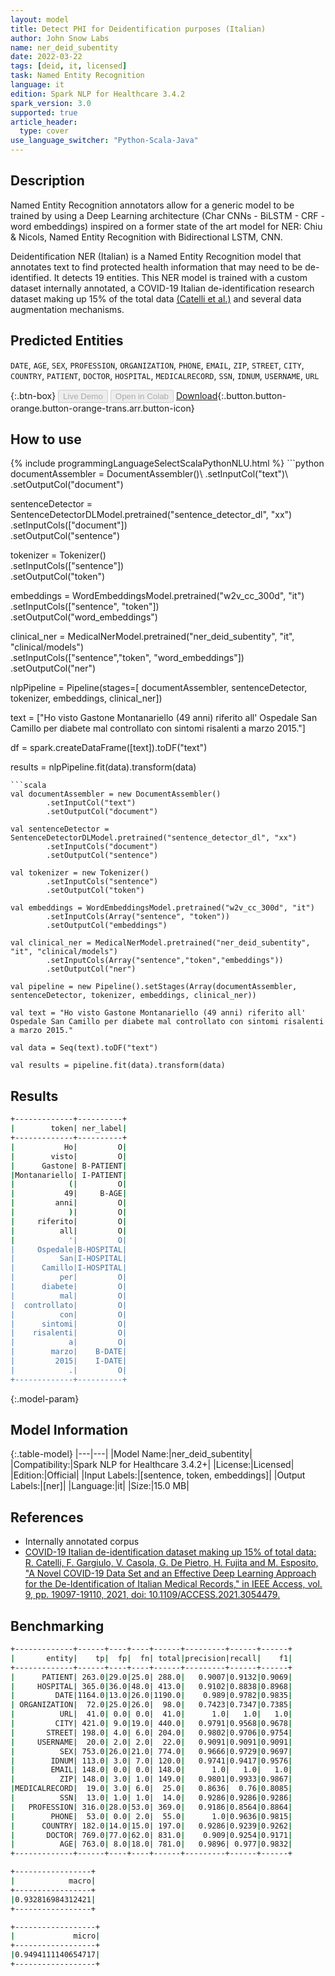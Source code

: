 ```yaml
---
layout: model
title: Detect PHI for Deidentification purposes (Italian)
author: John Snow Labs
name: ner_deid_subentity
date: 2022-03-22
tags: [deid, it, licensed]
task: Named Entity Recognition
language: it
edition: Spark NLP for Healthcare 3.4.2
spark_version: 3.0
supported: true
article_header:
  type: cover
use_language_switcher: "Python-Scala-Java"
---
```


## Description

Named Entity Recognition annotators allow for a generic model to be trained by using a Deep Learning architecture (Char CNNs - BiLSTM - CRF - word embeddings) inspired on a former state of the art model for NER: Chiu & Nicols, Named Entity Recognition with Bidirectional LSTM, CNN.

Deidentification NER (Italian) is a Named Entity Recognition model that annotates text to find protected health information that may need to be de-identified. It detects 19 entities. This NER model is trained with a custom dataset internally annotated, a COVID-19 Italian de-identification research dataset making up 15% of the total data [(Catelli et al.)](https://ieeexplore.ieee.org/document/9335570) and several data augmentation mechanisms.

## Predicted Entities

`DATE`, `AGE`, `SEX`, `PROFESSION`, `ORGANIZATION`, `PHONE`, `EMAIL`, `ZIP`, `STREET`, `CITY`, `COUNTRY`, `PATIENT`, `DOCTOR`, `HOSPITAL`, `MEDICALRECORD`, `SSN`, `IDNUM`, `USERNAME`, `URL`

{:.btn-box}
<button class="button button-orange" disabled>Live Demo</button>
<button class="button button-orange" disabled>Open in Colab</button>
[Download](https://s3.amazonaws.com/auxdata.johnsnowlabs.com/clinical/models/ner_deid_subentity_it_3.4.2_3.0_1647983756765.zip){:.button.button-orange.button-orange-trans.arr.button-icon}

## How to use



<div class="tabs-box" markdown="1">
{% include programmingLanguageSelectScalaPythonNLU.html %}
```python
documentAssembler = DocumentAssembler()\
        .setInputCol("text")\
        .setOutputCol("document")
        
sentenceDetector = SentenceDetectorDLModel.pretrained("sentence_detector_dl", "xx")\
        .setInputCols(["document"])\
        .setOutputCol("sentence")

tokenizer = Tokenizer()\
        .setInputCols(["sentence"])\
        .setOutputCol("token")

embeddings = WordEmbeddingsModel.pretrained("w2v_cc_300d", "it")\
        .setInputCols(["sentence", "token"])\
        .setOutputCol("word_embeddings")

clinical_ner = MedicalNerModel.pretrained("ner_deid_subentity", "it", "clinical/models")\
        .setInputCols(["sentence","token", "word_embeddings"])\
        .setOutputCol("ner")

nlpPipeline = Pipeline(stages=[
        documentAssembler,
        sentenceDetector,
        tokenizer,
        embeddings,
        clinical_ner])

text = ["Ho visto Gastone Montanariello (49 anni) riferito all' Ospedale San Camillo per diabete mal controllato con sintomi risalenti a marzo 2015."]

df = spark.createDataFrame([text]).toDF("text")

results = nlpPipeline.fit(data).transform(data)
```
```scala
val documentAssembler = new DocumentAssembler()
        .setInputCol("text")
        .setOutputCol("document")

val sentenceDetector = SentenceDetectorDLModel.pretrained("sentence_detector_dl", "xx")
        .setInputCols("document")
        .setOutputCol("sentence")

val tokenizer = new Tokenizer()
        .setInputCols("sentence")
        .setOutputCol("token")

val embeddings = WordEmbeddingsModel.pretrained("w2v_cc_300d", "it")
        .setInputCols(Array("sentence", "token"))
        .setOutputCol("embeddings")

val clinical_ner = MedicalNerModel.pretrained("ner_deid_subentity", "it", "clinical/models")
        .setInputCols(Array("sentence","token","embeddings"))
        .setOutputCol("ner")

val pipeline = new Pipeline().setStages(Array(documentAssembler, sentenceDetector, tokenizer, embeddings, clinical_ner))

val text = "Ho visto Gastone Montanariello (49 anni) riferito all' Ospedale San Camillo per diabete mal controllato con sintomi risalenti a marzo 2015."

val data = Seq(text).toDF("text")

val results = pipeline.fit(data).transform(data)
```
</div>

## Results

```bash
+-------------+----------+
|        token| ner_label|
+-------------+----------+
|           Ho|         O|
|        visto|         O|
|      Gastone| B-PATIENT|
|Montanariello| I-PATIENT|
|            (|         O|
|           49|     B-AGE|
|         anni|         O|
|            )|         O|
|     riferito|         O|
|          all|         O|
|            '|         O|
|     Ospedale|B-HOSPITAL|
|          San|I-HOSPITAL|
|      Camillo|I-HOSPITAL|
|          per|         O|
|      diabete|         O|
|          mal|         O|
|  controllato|         O|
|          con|         O|
|      sintomi|         O|
|    risalenti|         O|
|            a|         O|
|        marzo|    B-DATE|
|         2015|    I-DATE|
|            .|         O|
+-------------+----------+
```

{:.model-param}
## Model Information

{:.table-model}
|---|---|
|Model Name:|ner_deid_subentity|
|Compatibility:|Spark NLP for Healthcare 3.4.2+|
|License:|Licensed|
|Edition:|Official|
|Input Labels:|[sentence, token, embeddings]|
|Output Labels:|[ner]|
|Language:|it|
|Size:|15.0 MB|

## References

- Internally annotated corpus
- [COVID-19 Italian de-identification dataset making up 15% of total data: R. Catelli, F. Gargiulo, V. Casola, G. De Pietro, H. Fujita and M. Esposito, "A Novel COVID-19 Data Set and an Effective Deep Learning Approach for the De-Identification of Italian Medical Records," in IEEE Access, vol. 9, pp. 19097-19110, 2021, doi: 10.1109/ACCESS.2021.3054479.](https://ieeexplore.ieee.org/document/9335570)

## Benchmarking

```bash
+-------------+------+----+----+------+---------+------+------+
|       entity|    tp|  fp|  fn| total|precision|recall|    f1|
+-------------+------+----+----+------+---------+------+------+
|      PATIENT| 263.0|29.0|25.0| 288.0|   0.9007|0.9132|0.9069|
|     HOSPITAL| 365.0|36.0|48.0| 413.0|   0.9102|0.8838|0.8968|
|         DATE|1164.0|13.0|26.0|1190.0|    0.989|0.9782|0.9835|
| ORGANIZATION|  72.0|25.0|26.0|  98.0|   0.7423|0.7347|0.7385|
|          URL|  41.0| 0.0| 0.0|  41.0|      1.0|   1.0|   1.0|
|         CITY| 421.0| 9.0|19.0| 440.0|   0.9791|0.9568|0.9678|
|       STREET| 198.0| 4.0| 6.0| 204.0|   0.9802|0.9706|0.9754|
|     USERNAME|  20.0| 2.0| 2.0|  22.0|   0.9091|0.9091|0.9091|
|          SEX| 753.0|26.0|21.0| 774.0|   0.9666|0.9729|0.9697|
|        IDNUM| 113.0| 3.0| 7.0| 120.0|   0.9741|0.9417|0.9576|
|        EMAIL| 148.0| 0.0| 0.0| 148.0|      1.0|   1.0|   1.0|
|          ZIP| 148.0| 3.0| 1.0| 149.0|   0.9801|0.9933|0.9867|
|MEDICALRECORD|  19.0| 3.0| 6.0|  25.0|   0.8636|  0.76|0.8085|
|          SSN|  13.0| 1.0| 1.0|  14.0|   0.9286|0.9286|0.9286|
|   PROFESSION| 316.0|28.0|53.0| 369.0|   0.9186|0.8564|0.8864|
|        PHONE|  53.0| 0.0| 2.0|  55.0|      1.0|0.9636|0.9815|
|      COUNTRY| 182.0|14.0|15.0| 197.0|   0.9286|0.9239|0.9262|
|       DOCTOR| 769.0|77.0|62.0| 831.0|    0.909|0.9254|0.9171|
|          AGE| 763.0| 8.0|18.0| 781.0|   0.9896| 0.977|0.9832|
+-------------+------+----+----+------+---------+------+------+

+-----------------+
|            macro|
+-----------------+
|0.932816984312421|
+-----------------+

+------------------+
|             micro|
+------------------+
|0.9494111140654717|
+------------------+
```